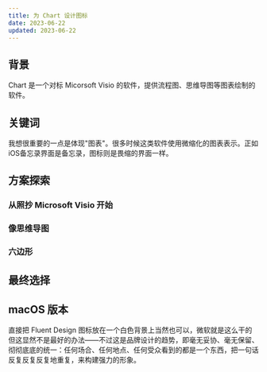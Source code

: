 ```yaml
---
title: 为 Chart 设计图标
date: 2023-06-22
updated: 2023-06-22
---
```


## 背景
Chart 是一个对标 Micorsoft Visio 的软件，提供流程图、思维导图等图表绘制的软件。

## 关键词
我想很重要的一点是体现"图表"。很多时候这类软件使用微缩化的图表表示。正如iOS备忘录界面是备忘录，图标则是畏缩的界面一样。

## 方案探索
### 从照抄 Microsoft Visio 开始
### 像思维导图
### 六边形

## 最终选择

## macOS 版本
直接把 Fluent Design 图标放在一个白色背景上当然也可以，微软就是这么干的
但这显然不是最好的办法——不过这是品牌设计的趋势，即毫无妥协、毫无保留、彻彻底底的统一：任何场合、任何地点、任何受众看到的都是一个东西，把一句话反复反复反复地重复，来构建强力的形象。

